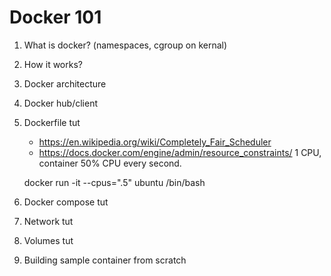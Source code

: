 # Docker 101


1) What is docker? (namespaces, cgroup on kernal)
2) How it works?
3) Docker architecture
4) Docker hub/client
5) Dockerfile tut
	- https://en.wikipedia.org/wiki/Completely_Fair_Scheduler
	- https://docs.docker.com/engine/admin/resource_constraints/
	1 CPU, container 50% CPU every second.

	docker run -it --cpus=".5" ubuntu /bin/bash




6) Docker compose tut
7) Network tut
8) Volumes tut
9) Building sample container from scratch